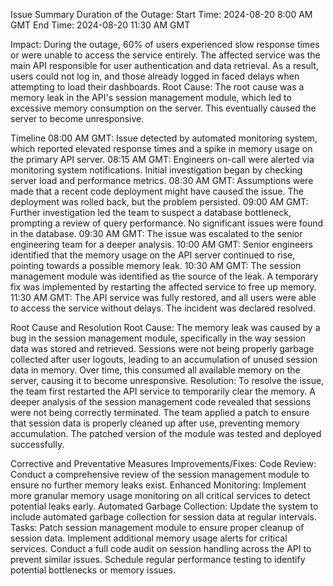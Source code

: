 Issue Summary
Duration of the Outage:
Start Time: 2024-08-20 8:00 AM GMT
End Time: 2024-08-20 11:30 AM GMT

Impact:
During the outage, 60% of users experienced slow response times or were unable to access the service entirely. The affected service was the main API responsible for user authentication and data retrieval. As a result, users could not log in, and those already logged in faced delays when attempting to load their dashboards.
Root Cause:
The root cause was a memory leak in the API's session management module, which led to excessive memory consumption on the server. This eventually caused the server to become unresponsive.

Timeline
08:00 AM GMT:
Issue detected by automated monitoring system, which reported elevated response times and a spike in memory usage on the primary API server.
08:15 AM GMT:
Engineers on-call were alerted via monitoring system notifications. Initial investigation began by checking server load and performance metrics.
08:30 AM GMT:
Assumptions were made that a recent code deployment might have caused the issue. The deployment was rolled back, but the problem persisted.
09:00 AM GMT:
Further investigation led the team to suspect a database bottleneck, prompting a review of query performance. No significant issues were found in the database.
09:30 AM GMT:
The issue was escalated to the senior engineering team for a deeper analysis.
10:00 AM GMT:
Senior engineers identified that the memory usage on the API server continued to rise, pointing towards a possible memory leak.
10:30 AM GMT:
The session management module was identified as the source of the leak. A temporary fix was implemented by restarting the affected service to free up memory.
11:30 AM GMT:
The API service was fully restored, and all users were able to access the service without delays. The incident was declared resolved.

Root Cause and Resolution
Root Cause:
The memory leak was caused by a bug in the session management module, specifically in the way session data was stored and retrieved. Sessions were not being properly garbage collected after user logouts, leading to an accumulation of unused session data in memory. Over time, this consumed all available memory on the server, causing it to become unresponsive.
Resolution:
To resolve the issue, the team first restarted the API service to temporarily clear the memory. A deeper analysis of the session management code revealed that sessions were not being correctly terminated. The team applied a patch to ensure that session data is properly cleaned up after use, preventing memory accumulation. The patched version of the module was tested and deployed successfully.

Corrective and Preventative Measures
Improvements/Fixes:
Code Review: Conduct a comprehensive review of the session management module to ensure no further memory leaks exist.
Enhanced Monitoring: Implement more granular memory usage monitoring on all critical services to detect potential leaks early.
Automated Garbage Collection: Update the system to include automated garbage collection for session data at regular intervals.
Tasks:
Patch session management module to ensure proper cleanup of session data.
Implement additional memory usage alerts for critical services.
Conduct a full code audit on session handling across the API to prevent similar issues.
Schedule regular performance testing to identify potential bottlenecks or memory issues.


